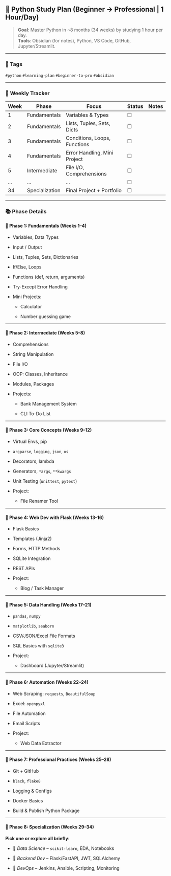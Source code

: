 ## 🧠 Python Study Plan (Beginner → Professional | 1 Hour/Day)

> **Goal**: Master Python in ~8 months (34 weeks) by studying 1 hour per day.  
> **Tools**: Obsidian (for notes), Python, VS Code, GitHub, Jupyter/Streamlit.

---

### 📌 Tags

`#python` `#learning-plan` `#beginner-to-pro` `#obsidian`

---

### 📅 **Weekly Tracker**

| Week | Phase          | Focus                        | Status | Notes |
| ---- | -------------- | ---------------------------- | ------ | ----- |
| 1    | Fundamentals   | Variables & Types            | ☐      |       |
| 2    | Fundamentals   | Lists, Tuples, Sets, Dicts   | ☐      |       |
| 3    | Fundamentals   | Conditions, Loops, Functions | ☐      |       |
| 4    | Fundamentals   | Error Handling, Mini Project | ☐      |       |
| 5    | Intermediate   | File I/O, Comprehensions     | ☐      |       |
| ...  | ...            | ...                          | ☐      |       |
| 34   | Specialization | Final Project + Portfolio    | ☐      |       |

---

### 📚 **Phase Details**

#### 📍 Phase 1: Fundamentals (Weeks 1–4)

-  Variables, Data Types
    
-  Input / Output
    
-  Lists, Tuples, Sets, Dictionaries
    
-  If/Else, Loops
    
-  Functions (def, return, arguments)
    
-  Try-Except Error Handling
    
-  Mini Projects:
    
    -  Calculator
        
    -  Number guessing game
        

---

#### 📍 Phase 2: Intermediate (Weeks 5–8)

-  Comprehensions
    
-  String Manipulation
    
-  File I/O
    
-  OOP: Classes, Inheritance
    
-  Modules, Packages
    
-  Projects:
    
    -  Bank Management System
        
    -  CLI To-Do List
        

---

#### 📍 Phase 3: Core Concepts (Weeks 9–12)

-  Virtual Envs, pip
    
-  `argparse`, `logging`, `json`, `os`
    
-  Decorators, lambda
    
-  Generators, `*args`, `**kwargs`
    
-  Unit Testing (`unittest`, `pytest`)
    
-  Project:
    
    -  File Renamer Tool
        

---

#### 📍 Phase 4: Web Dev with Flask (Weeks 13–16)

-  Flask Basics
    
-  Templates (Jinja2)
    
-  Forms, HTTP Methods
    
-  SQLite Integration
    
-  REST APIs
    
-  Project:
    
    -  Blog / Task Manager
        

---

#### 📍 Phase 5: Data Handling (Weeks 17–21)

-  `pandas`, `numpy`
    
-  `matplotlib`, `seaborn`
    
-  CSV/JSON/Excel File Formats
    
-  SQL Basics with `sqlite3`
    
-  Project:
    
    -  Dashboard (Jupyter/Streamlit)
        

---

#### 📍 Phase 6: Automation (Weeks 22–24)

-  Web Scraping: `requests`, `BeautifulSoup`
    
-  Excel: `openpyxl`
    
-  File Automation
    
-  Email Scripts
    
-  Project:
    
    -  Web Data Extractor
        

---

#### 📍 Phase 7: Professional Practices (Weeks 25–28)

-  Git + GitHub
    
-  `black`, `flake8`
    
-  Logging & Configs
    
-  Docker Basics
    
-  Build & Publish Python Package
    

---

#### 📍 Phase 8: Specialization (Weeks 29–34)

**Pick one or explore all briefly**:

- 🔬 _Data Science_ – `scikit-learn`, EDA, Notebooks
    
- 🧰 _Backend Dev_ – Flask/FastAPI, JWT, SQLAlchemy
    
- 🔄 _DevOps_ – Jenkins, Ansible, Scripting, Monitoring
